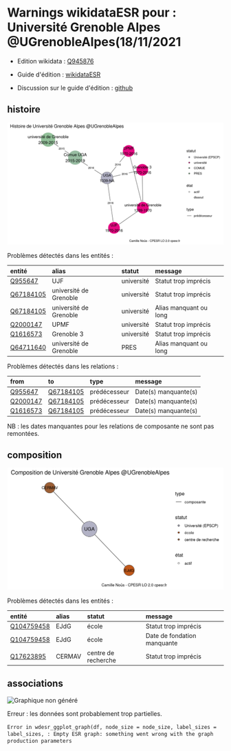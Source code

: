 Warnings wikidataESR pour : Université Grenoble Alpes @UGrenobleAlpes(18/11/2021
================

- Edition wikidata : [Q945876](https://www.wikidata.org/wiki/Q945876)
- Guide d'édition : [wikidataESR](https://github.com/cpesr/wikidataESR/)

- Discussion sur le guide d'édition : [github](https://github.com/cpesr/wikidataESR/issues)



## histoire 

![Graphique non généré](Q945876-histoire.png) 

Problèmes détectés dans les entités :

|entité                                               |alias                  |statut     |message                |
|:----------------------------------------------------|:----------------------|:----------|:----------------------|
|[Q955647](https://www.wikidata.org/wiki/Q955647)     |UJF                    |université |Statut trop imprécis   |
|[Q67184105](https://www.wikidata.org/wiki/Q67184105) |université de Grenoble |université |Statut trop imprécis   |
|[Q67184105](https://www.wikidata.org/wiki/Q67184105) |université de Grenoble |université |Alias manquant ou long |
|[Q2000147](https://www.wikidata.org/wiki/Q2000147)   |UPMF                   |université |Statut trop imprécis   |
|[Q1616573](https://www.wikidata.org/wiki/Q1616573)   |Grenoble 3             |université |Statut trop imprécis   |
|[Q64711640](https://www.wikidata.org/wiki/Q64711640) |université de Grenoble |PRES       |Alias manquant ou long |

Problèmes détectés dans les relations :

|from                                               |to                                                   |type         |message              |
|:--------------------------------------------------|:----------------------------------------------------|:------------|:--------------------|
|[Q955647](https://www.wikidata.org/wiki/Q955647)   |[Q67184105](https://www.wikidata.org/wiki/Q67184105) |prédécesseur |Date(s) manquante(s) |
|[Q2000147](https://www.wikidata.org/wiki/Q2000147) |[Q67184105](https://www.wikidata.org/wiki/Q67184105) |prédécesseur |Date(s) manquante(s) |
|[Q1616573](https://www.wikidata.org/wiki/Q1616573) |[Q67184105](https://www.wikidata.org/wiki/Q67184105) |prédécesseur |Date(s) manquante(s) |

NB : les dates manquantes pour les relations de composante ne sont pas remontées. 



## composition 

![Graphique non généré](Q945876-composition.png) 

Problèmes détectés dans les entités :

|entité                                                 |alias  |statut              |message                     |
|:------------------------------------------------------|:------|:-------------------|:---------------------------|
|[Q104759458](https://www.wikidata.org/wiki/Q104759458) |EJdG   |école               |Statut trop imprécis        |
|[Q104759458](https://www.wikidata.org/wiki/Q104759458) |EJdG   |école               |Date de fondation manquante |
|[Q17623895](https://www.wikidata.org/wiki/Q17623895)   |CERMAV |centre de recherche |Statut trop imprécis        |

 



## associations 

![Graphique non généré](Q945876-associations.png) 

 


Erreur : les données sont probablement trop partielles.
```
Error in wdesr_ggplot_graph(df, node_size = node_size, label_sizes = label_sizes, : Empty ESR graph: something went wrong with the graph production parameters

``` 

